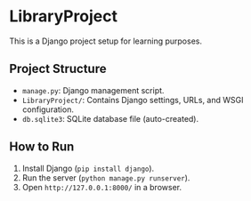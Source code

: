 # LibraryProject

This is a Django project setup for learning purposes.

## Project Structure
- `manage.py`: Django management script.
- `LibraryProject/`: Contains Django settings, URLs, and WSGI configuration.
- `db.sqlite3`: SQLite database file (auto-created).

## How to Run
1. Install Django (`pip install django`).
2. Run the server (`python manage.py runserver`).
3. Open `http://127.0.0.1:8000/` in a browser.